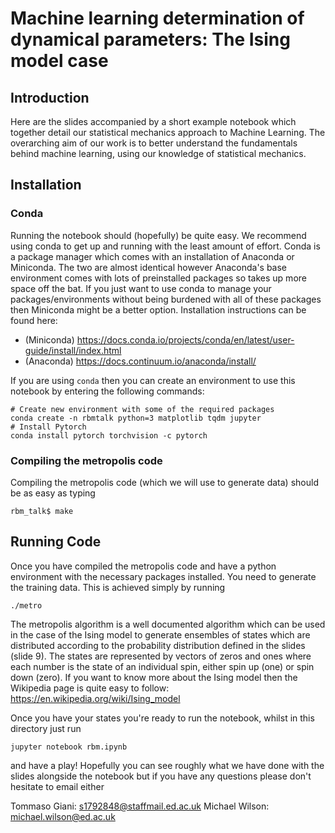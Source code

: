 #  Machine learning determination of dynamical parameters: The Ising model case

## Introduction

Here are the slides accompanied by a short example notebook which together detail our statistical mechanics approach to Machine Learning. The overarching aim of our work is to better understand the fundamentals behind machine learning, using our knowledge of statistical mechanics.

## Installation

### Conda

Running the notebook should (hopefully) be quite easy. We recommend using conda to get up and running with the least amount of effort. Conda is a package manager which comes with an installation of Anaconda or Miniconda. The two are almost identical however Anaconda's base environment comes with lots of preinstalled packages so takes up more space off the bat. If you just want to use conda to manage your packages/environments without being burdened with all of these packages then Miniconda might be a better option. Installation instructions can be found here:

- (Miniconda) https://docs.conda.io/projects/conda/en/latest/user-guide/install/index.html
- (Anaconda) https://docs.continuum.io/anaconda/install/

If you are using `conda` then you can create an environment to use this notebook by entering the following commands:

```
# Create new environment with some of the required packages
conda create -n rbmtalk python=3 matplotlib tqdm jupyter
# Install Pytorch
conda install pytorch torchvision -c pytorch
```

### Compiling the metropolis code

Compiling the metropolis code (which we will use to generate data) should be as easy as typing

```
rbm_talk$ make
```

## Running Code

Once you have compiled the metropolis code and have a python environment with the necessary packages installed. You need to generate the training data. This is achieved simply by running

```
./metro
```

The metropolis algorithm is a well documented algorithm which can be used in the case of the Ising model to generate ensembles of states which are distributed according to the probability distribution defined in the slides (slide 9). The states are represented by vectors of zeros and ones where each number is the state of an individual spin, either spin up (one) or spin down (zero). If you want to know more about the Ising model then the Wikipedia page is quite easy to follow: https://en.wikipedia.org/wiki/Ising_model

Once you have your states you're ready to run the notebook, whilst in this directory just run
```
jupyter notebook rbm.ipynb
```

and have a play! Hopefully you can see roughly what we have done with the slides alongside the notebook but if you have any questions please don't hesitate to email either

Tommaso Giani: s1792848@staffmail.ed.ac.uk
Michael Wilson: michael.wilson@ed.ac.uk